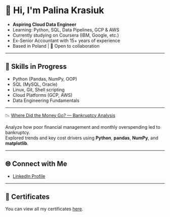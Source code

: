 # 👋 Hi, I'm Palina Krasiuk

- **Aspiring Cloud Data Engineer**  
- Learning: Python, SQL, Data Pipelines, GCP & AWS  
- Currently studying on Coursera (IBM, Google, etc.)  
- Ex-Senior Accountant with 15+ years of experience  
- Based in Poland | 🤝 Open to collaboration  

---

## 🧠 Skills in Progress
- Python (Pandas, NumPy, OOP)
- SQL (MySQL, Oracle)
- Linux, Git, Shell scripting
- Cloud Platforms (GCP, AWS)
- Data Engineering Fundamentals

---

📉 [Where Did the Money Go? — Bankruptcy Analysis](BankruptcyAnalysis/)

Analyze how poor financial management and monthly overspending led to bankruptcy.  
Explored trends and key cost drivers using **Python**, **pandas**, **NumPy**, and **matplotlib**.

---

## 🌐 Connect with Me
- [LinkedIn Profile](https://www.linkedin.com/in/palina-krasiuk-954404372/)

---

## 📜 Certificates
You can view all my certificates [here](certificates/certificates.md).

